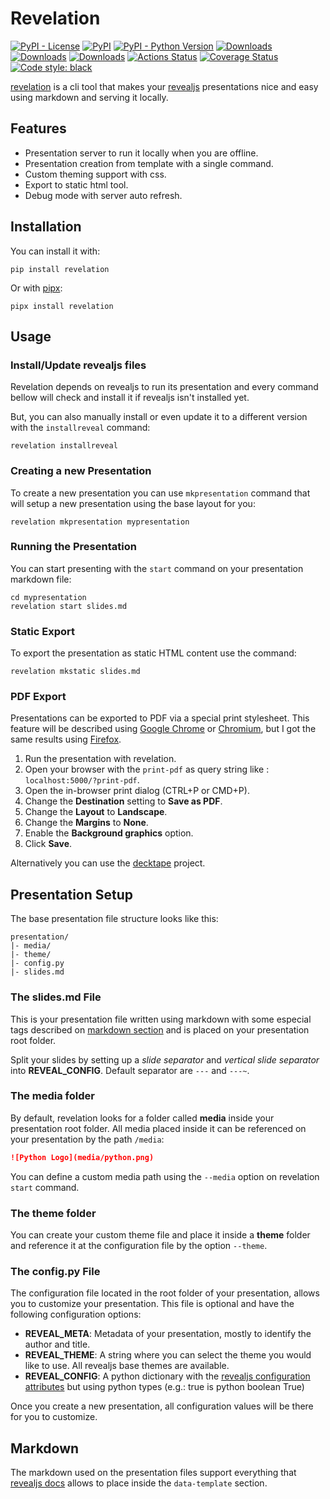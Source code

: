 # Revelation

[![PyPI - License](https://img.shields.io/pypi/l/revelation.svg)](https://pypi.org/project/revelation/)
[![PyPI](https://img.shields.io/pypi/v/revelation.svg)](https://pypi.org/project/revelation/)
[![PyPI - Python Version](https://img.shields.io/pypi/pyversions/revelation.svg)](https://pypi.org/project/revelation/)
[![Downloads](https://static.pepy.tech/badge/revelation)](https://pepy.tech/project/revelation)
[![Downloads](https://static.pepy.tech/badge/revelation/month)](https://pepy.tech/project/revelation)
[![Downloads](https://static.pepy.tech/badge/revelation/week)](https://pepy.tech/project/revelation)
[![Actions Status](https://github.com/humrochagf/revelation/workflows/CI/badge.svg)](https://github.com/humrochagf/revelation/actions)
[![Coverage Status](https://coveralls.io/repos/github/humrochagf/revelation/badge.svg?branch=main)](https://coveralls.io/github/humrochagf/revelation?branch=main)
[![Code style: black](https://img.shields.io/badge/code%20style-black-000000.svg)](https://github.com/ambv/black)

[revelation](https://github.com/humrochagf/revelation) is a cli tool that makes your [revealjs](https://github.com/hakimel/reveal.js) presentations nice and easy using markdown and serving it locally.

## Features

- Presentation server to run it locally when you are offline.
- Presentation creation from template with a single command.
- Custom theming support with css.
- Export to static html tool.
- Debug mode with server auto refresh.

## Installation

You can install it with:

```shell
pip install revelation
```

Or with [pipx](https://pypa.github.io/pipx/):

```shell
pipx install revelation
```

## Usage

### Install/Update revealjs files

Revelation depends on revealjs to run its presentation and every command bellow will check and install it if revealjs isn't installed yet.

But, you can also manually install or even update it to a different version with the `installreveal` command:

```shell
revelation installreveal
```

### Creating a new Presentation

To create a new presentation you can use `mkpresentation` command that will setup a new presentation using the base layout for you:

```shell
revelation mkpresentation mypresentation
```

### Running the Presentation

You can start presenting with the `start` command on your presentation markdown file:

```shell
cd mypresentation
revelation start slides.md
```

### Static Export

To export the presentation as static HTML content use the command:

```shell
revelation mkstatic slides.md
```

### PDF Export

Presentations can be exported to PDF via a special print stylesheet. This feature will be described using [Google Chrome](https://google.com/chrome) or [Chromium](https://www.chromium.org/Home), but I got the same results using [Firefox](https://www.mozilla.org/en-US/firefox/new/).

1. Run the presentation with revelation.
2. Open your browser with the `print-pdf` as query string like : `localhost:5000/?print-pdf`.
3. Open the in-browser print dialog (CTRL+P or CMD+P).
4. Change the **Destination** setting to **Save as PDF**.
5. Change the **Layout** to **Landscape**.
6. Change the **Margins** to **None**.
7. Enable the **Background graphics** option.
8. Click **Save**.

Alternatively you can use the [decktape](https://github.com/astefanutti/decktape) project.

## Presentation Setup

The base presentation file structure looks like this:

```
presentation/
|- media/
|- theme/
|- config.py
|- slides.md
```

### The slides.md File

This is your presentation file written using markdown with some especial tags described on [markdown section](#markdown) and is placed on your presentation root folder.

Split your slides by setting up a *slide separator* and *vertical slide separator* into **REVEAL_CONFIG**. Default separator are `---` and `---~`.

### The media folder

By default, revelation looks for a folder called **media** inside your presentation root folder. All media placed inside it can be referenced on your presentation by the path `/media`:

```md
![Python Logo](media/python.png)
```

You can define a custom media path using the `--media` option on revelation `start` command.

### The theme folder

You can create your custom theme file and place it inside a **theme** folder and reference it at the configuration file by the option `--theme`.

### The config.py File

The configuration file located in the root folder of your presentation, allows you to customize your presentation. This file is optional and have the following configuration options:

- **REVEAL_META**: Metadata of your presentation, mostly to identify the author and title.
- **REVEAL_THEME**: A string where you can select the theme you would like to use. All revealjs base themes are available.
- **REVEAL_CONFIG**: A python dictionary with the [revealjs configuration attributes](https://revealjs.com/config/) but using python types (e.g.: true is python boolean True)

Once you create a new presentation, all configuration values will be there for you to customize.

## Markdown

The markdown used on the presentation files support everything that [revealjs docs](https://revealjs.com/markdown/) allows to place inside the `data-template` section.
